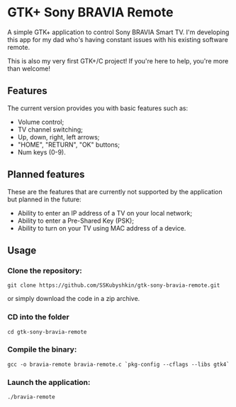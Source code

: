 # GTK+ Sony BRAVIA Remote

A simple GTK+ application to control Sony BRAVIA Smart TV. I'm developing this app for my dad who's having constant issues with his existing software remote.

This is also my very first GTK+/C project! If you're here to help, you're more than welcome!

## Features

The current version provides you with basic features such as:
* Volume control;
* TV channel switching;
* Up, down, right, left arrows;
* "HOME", "RETURN", "OK" buttons;
* Num keys (0-9).

## Planned features

These are the features that are currently not supported by the application but planned in the future:
* Ability to enter an IP address of a TV on your local network;
* Ability to enter a Pre-Shared Key (PSK);
* Ability to turn on your TV using MAC address of a device.

## Usage

### Clone the repository:

`git clone https://github.com/SSKubyshkin/gtk-sony-bravia-remote.git`

or simply download the code in a zip archive.

### CD into the folder

`cd gtk-sony-bravia-remote`

### Compile the binary:

`` gcc -o bravia-remote bravia-remote.c `pkg-config --cflags --libs gtk4` ``

### Launch the application:

`./bravia-remote`
